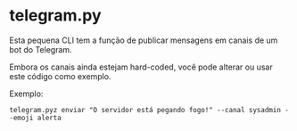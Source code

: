 # telegram.py

Esta pequena CLI tem a função de publicar mensagens em canais de um bot do Telegram.



Embora os canais ainda estejam hard-coded, você
pode alterar ou usar este código como exemplo.

Exemplo:

`telegram.pyz enviar "O servidor está pegando fogo!" --canal sysadmin --emoji alerta`


